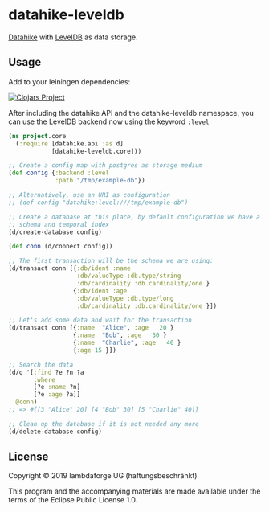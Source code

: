 # datahike-leveldb

[Datahike](https://github.com/replikativ/datahike) with [LevelDB](https://github.com/google/leveldb) as data storage.


## Usage

Add to your leiningen dependencies:

[![Clojars Project](http://clojars.org/io.replikativ/datahike-leveldb/latest-version.svg)](http://clojars.org/io.replikativ/datahike-leveldb)

After including the datahike API and the datahike-leveldb namespace, you can use the LevelDB backend now using the keyword `:level`

```clojure
(ns project.core
  (:require [datahike.api :as d]
            [datahike-leveldb.core]))

;; Create a config map with postgres as storage medium
(def config {:backend :level 
             :path "/tmp/example-db"})

;; Alternatively, use an URI as configuration
;; (def config "datahike:level:///tmp/example-db")

;; Create a database at this place, by default configuration we have a strict
;; schema and temporal index
(d/create-database config)

(def conn (d/connect config))

;; The first transaction will be the schema we are using:
(d/transact conn [{:db/ident :name
                   :db/valueType :db.type/string
                   :db/cardinality :db.cardinality/one }
                  {:db/ident :age
                   :db/valueType :db.type/long
                   :db/cardinality :db.cardinality/one }])

;; Let's add some data and wait for the transaction
(d/transact conn [{:name  "Alice", :age   20 }
                  {:name  "Bob", :age   30 }
                  {:name  "Charlie", :age   40 }
                  {:age 15 }])

;; Search the data
(d/q '[:find ?e ?n ?a
       :where
       [?e :name ?n]
       [?e :age ?a]]
  @conn)
;; => #{[3 "Alice" 20] [4 "Bob" 30] [5 "Charlie" 40]}

;; Clean up the database if it is not needed any more
(d/delete-database config)
```


## License

Copyright © 2019  lambdaforge UG (haftungsbeschränkt)

This program and the accompanying materials are made available under the terms of the Eclipse Public License 1.0.

